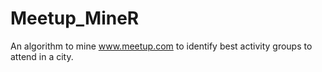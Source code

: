 # Meetup_MineR
An algorithm to mine www.meetup.com to identify best activity groups to attend in a city.
